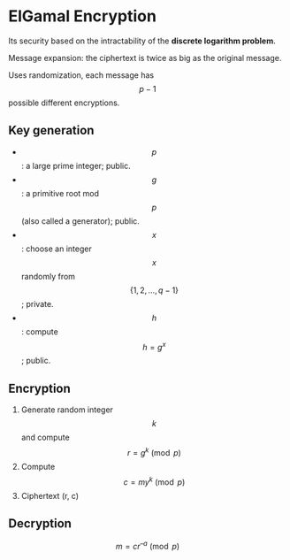 # ElGamal Encryption

Its security based on the intractability of the **discrete logarithm problem**.

Message expansion: the ciphertext is twice as big as the original message.

Uses randomization, each message has $$p-1$$ possible different encryptions.

## Key generation

* $$p$$: a large prime integer; public.
* $$g$$: a primitive root mod $$p$$\(also called a generator\); public.
* $$x$$: choose an integer $$x$$randomly from $$\{1,2,\dots,q-1\}$$; private.
* $$h$$: compute $$h=g^x$$; public.

## Encryption

1. Generate random integer $$k$$ and compute $$r = g^k \pmod p$$
2. Compute $$c = m y^k \pmod p$$
3. Ciphertext \(r, c\)

## Decryption

$$m = c r^{ –a} \pmod p$$

